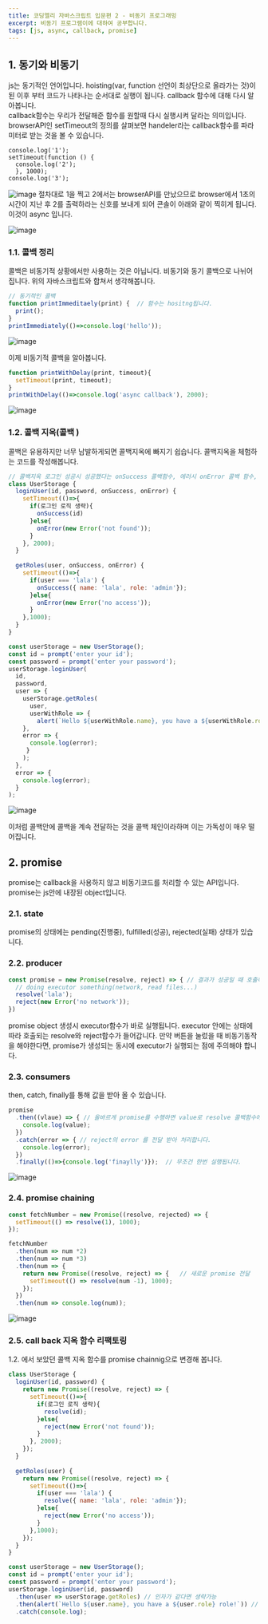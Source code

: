 ```yaml
---
title: 코딩엘리 자바스크립트 입문편 2 - 비동기 프로그래밍
excerpt: 비동기 프로그램이에 대하여 공부합니다.
tags: [js, async, callback, promise]
---
```


## 1. 동기와 비동기
js는 동기적인 언어입니다. hoisting(var, function 선언이 최상단으로 올라가는 것)이 된 이후 부터 코드가 나타나는 순서대로 실행이 됩니다. callback 함수에 대해 다시 알아봅니다.  
callback함수는 우리가 전달해준 함수를 원할때 다시 실행시켜 달라는 의미입니다. browserAPI인 setTimeout의 정의를 살펴보면 handeler라는 callback함수를 파라미터로 받는 것을 볼 수 있습니다.  

```javascirpt
console.log('1');
setTimeout(function () {
  console.log('2');
  }, 1000);
console.log('3');
```

![image](https://user-images.githubusercontent.com/78904413/174243064-752bfb8b-e66c-48d4-9131-a48cf30dbf94.png)
절차대로 1을 찍고 2에서는 browserAPI를 만났으므로 browser에서 1초의 시간이 지난 후 2를 출력하라는 신호를 보내게 되어 콘솔이 아래와 같이 찍히게 됩니다. 이것이 async 입니다.  


![image](https://user-images.githubusercontent.com/78904413/174548581-493ebf05-4dbe-40b2-a2be-c7a5099fa08e.png)

### 1.1. 콜백 정리
콜백은 비동기적 상황에서만 사용하는 것은 아닙니다. 비동기와 동기 콜백으로 나뉘어 집니다. 위의 자바스크립트와 합쳐서 생각해봅니다.  
```javascript
// 동기적인 콜백
function printImmeditaely(print) {  // 함수는 hositng됩니다.
  print();
}
printImmediately(()=>console.log('hello'));
```

![image](https://user-images.githubusercontent.com/78904413/174549193-6a29b405-2891-43bf-83f6-40093c3331e3.png)

이제 비동기적 콜백을 알아봅니다.  
```javascript
function printWithDelay(print, timeout){
  setTimeout(print, timeout);
}
printWithDelay(()=>console.log('async callback'), 2000);
```

![image](https://user-images.githubusercontent.com/78904413/174549446-6fdced98-a91c-44c7-bc8a-558d78ae1e97.png)

### 1.2.  콜백 지옥(콜백 )
콜백은 유용하지만 너무 남발하게되면 콜백지옥에 빠지기 쉽습니다. 콜백지옥을 체험하는 코드를 작성해봅니다.  

```javascript
// 콜백지옥 로그인 성공시 성공했다는 onSuccess 콜백함수, 에러시 onError 콜백 함수, 로그인 성공시 역할을 불러오는 함수실행
class UserStorage {
  loginUser(id, password, onSuccess, onError) {
    setTimeout(()=>{
      if(로그인 로직 생략){
        onSuccess(id)
      }else{
        onError(new Error('not found')); 
      }      
    }, 2000);
  }
  
  getRoles(user, onSuccess, onError) {
    setTimeout(()=>{
      if(user === 'lala') {
        onSuccess({ name: 'lala', role: 'admin'});
      }else{
        onError(new Error('no access'));
      }
    },1000);
  }
}

const userStorage = new UserStorage();
const id = prompt('enter your id');
const password = prompt('enter your password');
userStorage.loginUser(
  id,
  password,
  user => {
    userStorage.getRoles(
      user,
      userWithRole => {
        alert(`Hello ${userWithRole.name}, you have a ${userWithRole.role} role`);
    },
    error => {
      console.log(error);
     }
    );
  },
  error => {
    console.log(error);
  }
);
```

![image](https://user-images.githubusercontent.com/78904413/174552302-575a388b-49f5-455d-a50f-6411eb327ae4.png)

이처럼 콜백안에 콜백을 계속 전달하는 것을 콜백 체인이라하며 이는 가독성이 매우 떨어집니다.

## 2. promise
promise는 callback을 사용하지 않고 비동기코드를 처리할 수 있는 API입니다. promise는 js안에 내장된 object입니다.  

### 2.1. state
promise의 상태에는 pending(진행중), fulfilled(성공), rejected(실패) 상태가 있습니다.

### 2.2. producer
```javascript
const promise = new Promise(resolve, reject) => { // 결과가 성공일 때 호출하는 resolve, 오류일때 실행되는 reject
  // doing executor something(network, read files...)
  resolve('lala');
  reject(new Error('no network'));
})
```
 promise object 생성시 executor함수가 바로 실행됩니다. executor 안에는 상태에 따라 호출되는 resolve와 reject함수가 들어갑니다. 만약 버튼을 눌렀을 때 비동기동작을 해야한다면, promise가 생성되는 동시에 executor가 실행되는 점에 주의해야 합니다.  
 
### 2.3. consumers
then, catch, finally를 통해 값을 받아 올 수 있습니다.  
```javascript
promise
  .then((vlaue) => { // 올바르게 promise를 수행하면 value로 resolve 콜백함수에 전달한 값이 파라미터로 들어옵니다.
    console.log(value);
  })
  .catch(error => { // reject의 error 를 전달 받아 처리합니다.
    console.log(error); 
  })
  .finally(()=>{console.log('finaylly')});  // 무조건 한번 실행됩니다.
```
![image](https://user-images.githubusercontent.com/78904413/174714758-f839e2ca-69ff-47e3-817b-f76c5aa4fff2.png)

### 2.4. promise chaining
```javascript
const fetchNumber = new Promise((resolve, rejected) => {
  setTimeout(() => resolve(1), 1000);
});

fetchNumber
  .then(num => num *2)
  .then(num => num *3)
  .then(num => {
    return new Promise((resolve, reject) => {   // 새로운 promise 전달
      setTimeout(() => resolve(num -1), 1000);
    });
  })
  .then(num => console.log(num));
```
![image](https://user-images.githubusercontent.com/78904413/174715507-a916350f-c72e-496c-95c9-b60b654a8382.png)

### 2.5. call back 지옥 함수 리팩토링
1.2. 에서 보았던 콜백 지옥 함수를 promise chainnig으로 변경해 봅니다.  
```javascript
class UserStorage {
  loginUser(id, password) {
    return new Promise((resolve, reject) => {
      setTimeout(()=>{
        if(로그인 로직 생략){
          resolve(id);
        }else{
          reject(new Error('not found'));
        }      
      }, 2000);
    });
  }
  
  getRoles(user) {
    return new Promise((resolve, reject) => {
      setTimeout(()=>{
        if(user === 'lala') {
          resolve({ name: 'lala', role: 'admin'});
        }else{
          reject(new Error('no access'));
        }
      },1000);
    });
  }
}

const userStorage = new UserStorage();
const id = prompt('enter your id');
const password = prompt('enter your password');
userStorage.loginUser(id, password)
  .then(user => userStorage.getRoles) // 인자가 같다면 생략가능
  .then(alert(`Hello ${user.name}, you have a ${user.role} role!`)) // user => 를 생략
  .catch(console.log);
```
